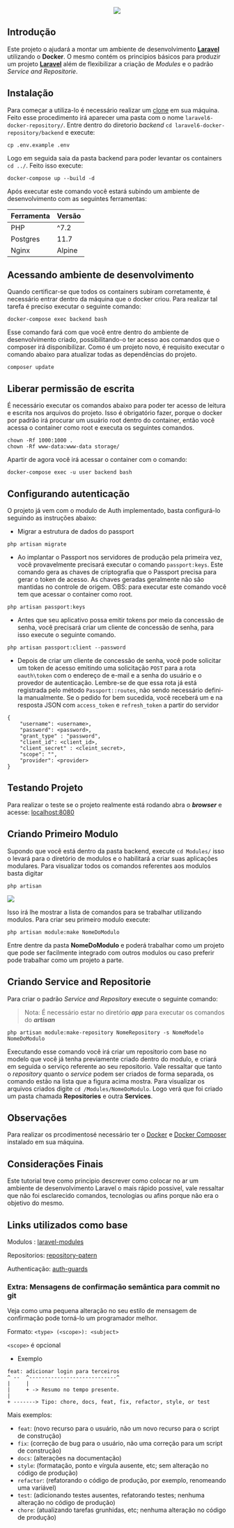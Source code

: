 <p align="center"><img src="https://laravel.com/assets/img/components/logo-laravel.svg"></p>

## Introdução

Este projeto o ajudará a montar um ambiente de desenvolvimento **[Laravel](https://laravel.com/)** utilizando o **Docker**. O mesmo contém os principios básicos para produzir um projeto **[Laravel](https://laravel.com/)** além de flexibilizar a criação de *Modules* e o padrão *Service* *and* *Repositorie*.

## Instalação

Para começar a utiliza-lo é necessário realizar um [clone](https://github.com/VianaGerson/laravel6-docker-repository.git) em sua máquina. Feito esse procedimento irá aparecer uma pasta com o nome `laravel6-docker-repository/`. Entre dentro do diretorio *backend* `cd laravel6-docker-repository/backend` e execute: 

```
cp .env.example .env
```

Logo em seguida saia da pasta backend para poder levantar os containers `cd ../`. Feito isso execute:

```
docker-compose up --build -d
```

Após executar este comando você estará subindo um ambiente de desenvolvimento com as seguintes ferramentas:

| Ferramenta            | Versão   |
| ----------------------| -------- |
| PHP                   | ^7.2     |
| Postgres              | 11.7     |
| Nginx                 | Alpine   |


## Acessando ambiente de desenvolvimento

Quando certificar-se que todos os containers subiram corretamente, é necessário entrar dentro da máquina que o docker criou. Para realizar tal tarefa é preciso executar o seguinte comando:

``` 
docker-compose exec backend bash 
```

Esse comando fará com que você entre dentro do ambiente de desenvolvimento criado, possibilitando-o ter acesso aos comandos que o composer irá disponibilizar. Como é um projeto novo, é requisito executar o comando abaixo para atualizar todas as dependências do projeto.

```
composer update
```

## Liberar permissão de escrita

É necessário executar os comandos abaixo para poder ter acesso de leitura e escrita nos arquivos do projeto. Isso é obrigatório fazer, porque o docker por padrão irá procurar um usuário root dentro do container, então você acessa o container como root e executa os seguintes comandos.
```
chown -Rf 1000:1000 .
chown -Rf www-data:www-data storage/
```
Apartir de agora você irá acessar o container com o comando:
```
docker-compose exec -u user backend bash
```

## Configurando autenticação
O projeto já vem com o modulo de Auth implementado, basta configurá-lo seguindo as instruções abaixo:

* Migrar a estrutura de dados do passport
```
php artisan migrate
```
* Ao implantar o Passport nos servidores de produção pela primeira vez, você provavelmente precisará executar o comando `passport:keys`. Este comando gera as chaves de criptografia que o Passport precisa para gerar o token de acesso. As chaves geradas geralmente não são mantidas no controle de origem. OBS: para executar este comando você tem que acessar o container como root.
```
php artisan passport:keys
```
* Antes que seu aplicativo possa emitir tokens por meio da concessão de senha, você precisará criar um cliente de concessão de senha, para isso execute o seguinte comando.
```
php artisan passport:client --password
```
* Depois de criar um cliente de concessão de senha, você pode solicitar um token de acesso emitindo uma solicitação `POST` para a rota `oauth\token` com o endereço de e-mail e a senha do usuário e o provedor de autenticação. Lembre-se de que essa rota já está registrada pelo método `Passport::routes`, não sendo necessário defini-la manualmente. Se o pedido for bem sucedida, você receberá um e na resposta JSON com `access_token` e `refresh_token` a partir do servidor

```
{
	"username": <username>,
	"password": <password>,
	"grant_type" : "password",
	"client_id": <client_id>,
	"client_secret" : <cleint_secret>,
	"scope": "",
	"provider": <provider>
}
```

## Testando Projeto

Para realizar o teste se o projeto realmente está rodando abra o ***browser*** e acesse: [localhost:8080](localhost:8080)

## Criando Primeiro Modulo

Supondo que você está dentro da pasta backend, execute `cd Modules/` isso o levará para o diretório de modulos e o habilitará a criar suas aplicações modulares. Para visualizar todos os comandos referentes aos  modulos basta digitar

```
php artisan 
```

![](https://i.imgur.com/GJ4BntP.png)


Isso irá lhe mostrar a lista de comandos para se trabalhar utilizando modulos. Para criar seu primeiro modulo execute:

```
php artisan module:make NomeDoModulo
```

Entre dentre da pasta **NomeDoModulo** e poderá trabalhar como um projeto que pode ser facilmente integrado com outros  modulos ou caso preferir pode trabalhar como um projeto a parte.

## Criando Service and Repositorie

Para criar o padrão *Service and Repository* execute o seguinte comando:
> Nota: É necessário estar no diretório ***app*** para executar os comandos do ***artisan***

```
php artisan module:make-repository NomeRepository -s NomeModelo NomeDoModulo
```

Executando esse comando você irá criar um repositorio com base no modelo que você já tenha previamente criado dentro do modulo, e criará em seguida o serviço referente ao seu repositorio. Vale ressaltar que tanto o *repository* quanto o *service* podem ser criados de forma separada, os comando estão na lista que a figura acima mostra. Para visualizar os arquivos criados digite `cd /Modules/NomeDoModulo`. Logo verá que foi criado um pasta chamada **Repositories** e outra **Services**.

## Observações 

Para realizar os prcodimentosé necessário ter o [Docker](https://docs.docker.com/install/) e [Docker Composer](https://docs.docker.com/compose/install/) instalado em sua máquina.

## Considerações Finais

Este tutorial teve como principio descrever como colocar no ar um ambiente de desenvolvimento Laravel o mais rápido possivel, vale ressaltar que não foi esclarecido comandos, tecnologias ou afins porque não era o objetivo do mesmo.

    
## Links utilizados como base
    
Modulos : [laravel-modules](https://medium.com/@destinyajax/how-to-build-modular-applications-in-laravel-the-plug-n-play-approach-part-1-13a87f7de06)
              
Repositorios: [repository-patern](https://blog.schoolofnet.com/trabalhando-com-repository-no-laravel/)
        
Authenticação: [auth-guards](https://pusher.com/tutorials/multiple-authentication-guards-laravel)

### Extra: Mensagens de confirmação semântica para commit no git
Veja como uma pequena alteração no seu estilo de mensagem de confirmação pode torná-lo um programador melhor.

Formato: `` <type> (<scope>): <subject> ``

`<scope>` é opcional

* Exemplo

````
feat: adicionar login para terceiros
^ --  ^----------------------------^
|     |
|     + -> Resumo no tempo presente.
|
+ -------> Tipo: chore, docs, feat, fix, refactor, style, or test
````

Mais exemplos:

- `feat`: (novo recurso para o usuário, não um novo recurso para o script de construção)
- `fix`: (correção de bug para o usuário, não uma correção para um script de construção)
- `docs`: (alterações na documentação)
- `style`: (formatação, ponto e vírgula ausente, etc; sem alteração no código de produção)
- `refactor`: (refatorando o código de produção, por exemplo, renomeando uma variável)
- `test`: (adicionando testes ausentes, refatorando testes; nenhuma alteração no código de produção)
- `chore`: (atualizando tarefas grunhidas, etc; nenhuma alteração no código de produção)

```
